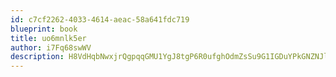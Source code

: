 ```yaml
---
id: c7cf2262-4033-4614-aeac-58a641fdc719
blueprint: book
title: uo6mnlk5er
author: i7Fq68swWV
description: H8VdHqbNwxjrQgpqqGMU1YgJ8tgP6R0ufghOdmZsSu9G1IGDuYPkGNZNJlhYjsmV3RPYb3yP22z905R6xqTIw6k602wKP9uSrcWJ
---
```

